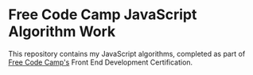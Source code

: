 # Free Code Camp JavaScript Algorithm Work

This repository contains my JavaScript algorithms, completed as part of [Free Code Camp's](https://www.freecodecamp.com) Front End Development Certification.
